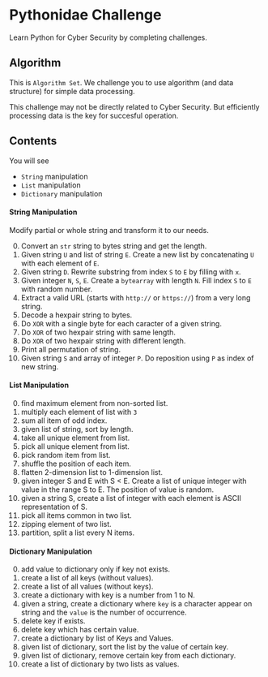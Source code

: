 # Pythonidae Challenge

Learn Python for Cyber Security by completing challenges.

## Algorithm

This is `Algorithm Set`. We challenge you to use algorithm (and data structure) for simple data processing. 

This challenge may not be directly related to Cyber Security. But efficiently processing data is the key for succesful operation. 

## Contents

You will see

- `String` manipulation
- `List` manipulation
- `Dictionary` manipulation

#### String Manipulation

Modify partial or whole string and transform it to our needs.

0. Convert an `str` string to bytes string and get the length.
1. Given string `U` and list of string `E`. Create a new list by concatenating `U` with each element of `E`.
2. Given string `D`. Rewrite substring from index `S` to `E` by filling with `x`.
3. Given integer `N`, `S`, `E`. Create a `bytearray` with length `N`. Fill index `S` to `E` with random number.
4. Extract a valid URL (starts with `http://` or `https://`) from a very long string.
5. Decode a hexpair string to bytes.
6. Do `XOR` with a single byte for each caracter of a given string.
7. Do `XOR` of two hexpair string with same length.
8. Do `XOR` of two hexpair string with different length.
9. Print all permutation of string.
10. Given string `S` and array of integer `P`. Do reposition using `P` as index of new string.

#### List Manipulation

0. find maximum element from non-sorted list.
1. multiply each element of list with `3`
2. sum all item of odd index.
3. given list of string, sort by length.
4. take all unique element from list.
5. pick all unique element from list.
6. pick random item from list.
7. shuffle the position of each item.
8. flatten 2-dimension list to 1-dimension list.
9. given integer S and E with S < E. Create a list of unique integer with value in the range S to E. The position of value is random.
10. given a string S, create a list of integer with each element is ASCII representation of S.
11. pick all items common in two list.
12. zipping element of two list.
13. partition, split a list every N items.

#### Dictionary Manipulation

0. add value to dictionary only if key not exists.
1. create a list of all keys (without values).
2. create a list of all values (without keys).
3. create a dictionary with key is a number from 1 to N.
4. given a string, create a dictionary where `key` is a character appear on string and the `value` is the number of occurrence.
5. delete key if exists.
6. delete key which has certain value.
7. create a dictionary by list of Keys and Values.
8. given list of dictionary, sort the list by the value of certain key.
9. given list of dictionary, remove certain key from each dictionary.
10. create a list of dictionary by two lists as values.